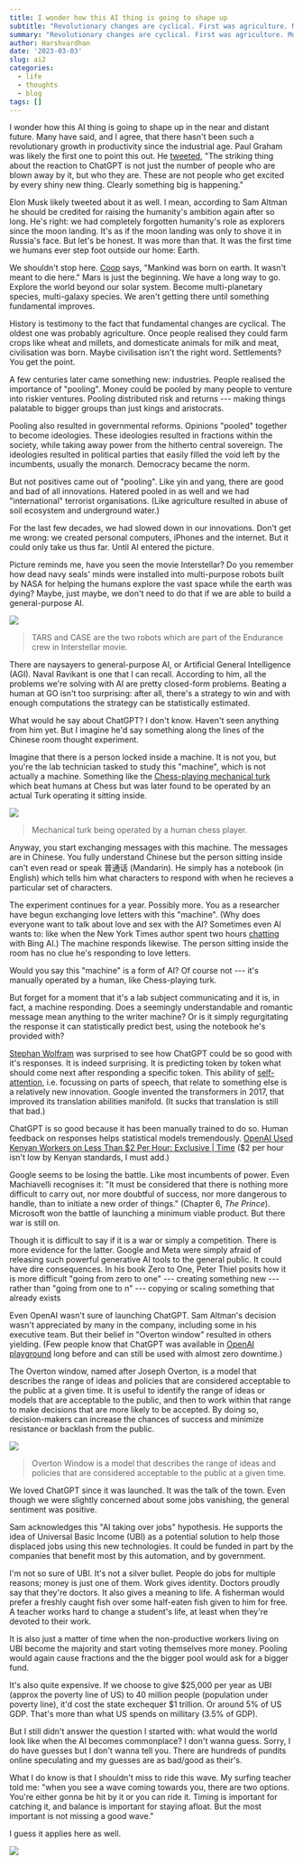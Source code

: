 ```yaml
---
title: I wonder how this AI thing is going to shape up
subtitle: "Revolutionary changes are cyclical. First was agriculture. More recent one was the growth of industries, powered by pooling. It looks like AI is the latest one."
summary: "Revolutionary changes are cyclical. First was agriculture. More recent one was the growth of industries, powered by pooling. It looks like AI is the latest one."
author: Harshvardhan
date: '2023-03-03'
slug: ai2
categories:
  - life
  - thoughts
  - blog
tags: []
---
```


I wonder how this AI thing is going to shape up in the near and distant future. Many have said, and I agree, that there hasn't been such a revolutionary growth in productivity since the industrial age. Paul Graham was likely the first one to point this out. He [tweeted](https://twitter.com/paulg/status/1598698665337561088?s=20), "The striking thing about the reaction to ChatGPT is not just the number of people who are blown away by it, but who they are. These are not people who get excited by every shiny new thing. Clearly something big is happening."

Elon Musk likely tweeted about it as well. I mean, according to Sam Altman he should be credited for raising the humanity's ambition again after so long. He's right: we had completely forgotten humanity's role as explorers since the moon landing. It's as if the moon landing was only to shove it in Russia's face. But let's be honest. It was more than that. It was the first time we humans ever step foot outside our home: Earth.

We shouldn't stop here. [Coop](https://www.youtube.com/watch?v=HO6kDl6afDI) says, "Mankind was born on earth. It wasn't meant to die here." Mars is just the beginning. We have a long way to go. Explore the world beyond our solar system. Become multi-planetary species, multi-galaxy species. We aren't getting there until something fundamental improves.

History is testimony to the fact that fundamental changes are cyclical. The oldest one was probably agriculture. Once people realised they could farm crops like wheat and millets, and domesticate animals for milk and meat, civilisation was born. Maybe civilisation isn't the right word. Settlements? You get the point.

A few centuries later came something new: industries. People realised the importance of "pooling". Money could be pooled by many people to venture into riskier ventures. Pooling distributed risk and returns --- making things palatable to bigger groups than just kings and aristocrats.

Pooling also resulted in governmental reforms. Opinions "pooled" together to become ideologies. These ideologies resulted in fractions within the society, while taking away power from the hitherto central sovereign. The ideologies resulted in political parties that easily filled the void left by the incumbents, usually the monarch. Democracy became the norm.

But not positives came out of "pooling". Like yin and yang, there are good and bad of all innovations. Hatered pooled in as well and we had "international" terrorist organisations. (Like agriculture resulted in abuse of soil ecosystem and underground water.)

For the last few decades, we had slowed down in our innovations. Don't get me wrong: we created personal computers, iPhones and the internet. But it could only take us thus far. Until AI entered the picture.

Picture reminds me, have you seen the movie Interstellar? Do you remember how dead navy seals' minds were installed into multi-purpose robots built by NASA for helping the humans explore the vast space while the earth was dying? Maybe, just maybe, we don't need to do that if we are able to build a general-purpose AI.

![](images/image-681706198.png)

> TARS and CASE are the two robots which are part of the Endurance crew in Interstellar movie.

There are naysayers to general-purpose AI, or Artificial General Intelligence (AGI). Naval Ravikant is one that I can recall. According to him, all the problems we're solving with AI are pretty closed-form problems. Beating a human at GO isn't too surprising: after all, there's a strategy to win and with enough computations the strategy can be statistically estimated.

What would he say about ChatGPT? I don't know. Haven't seen anything from him yet. But I imagine he'd say something along the lines of the Chinese room thought experiment.

Imagine that there is a person locked inside a machine. It is not you, but you're the lab technician tasked to study this "machine", which is not actually a machine. Something like the [Chess-playing mechanical turk](https://www.wikiwand.com/en/Mechanical_Turk) which beat humans at Chess but was later found to be operated by an actual Turk operating it sitting inside.

![](images/image-299114922.png)

> Mechanical turk being operated by a human chess player.

Anyway, you start exchanging messages with this machine. The messages are in Chinese. You fully understand Chinese but the person sitting inside can't even read or speak 普通话 (Mandarin). He simply has a notebook (in English) which tells him what characters to respond with when he recieves a particular set of characters.

The experiment continues for a year. Possibly more. You as a researcher have begun exchanging love letters with this "machine". (Why does everyone want to talk about love and sex with the AI? Sometimes even AI wants to: like when the New York Times author spent two hours [chatting](https://archive.ph/cltPt) with Bing AI.) The machine responds likewise. The person sitting inside the room has no clue he's responding to love letters.

Would you say this "machine" is a form of AI? Of course not --- it's manually operated by a human, like Chess-playing turk.

But forget for a moment that it's a lab subject communicating and it is, in fact, a machine responding. Does a seemingly understandable and romantic message mean anything to the writer machine? Or is it simply regurgitating the response it can statistically predict best, using the notebook he's provided with?

[Stephan Wolfram](https://writings.stephenwolfram.com/2023/02/what-is-chatgpt-doing-and-why-does-it-work/) was surprised to see how ChatGPT could be so good with it's responses. It is indeed surprising. It is predicting token by token what should come next after responding a specific token. This ability of [self-attention](https://jalammar.github.io/illustrated-transformer/), i.e. focussing on parts of speech, that relate to something else is a relatively new innovation. Google invented the transformers in 2017, that improved its translation abilities manifold. (It sucks that translation is still that bad.)

ChatGPT is so good because it has been manually trained to do so. Human feedback on responses helps statistical models tremendously. [OpenAI Used Kenyan Workers on Less Than \$2 Per Hour: Exclusive \| Time](https://time.com/6247678/openai-chatgpt-kenya-workers/) (\$2 per hour isn't low by Kenyan standards, I must add.)

Google seems to be losing the battle. Like most incumbents of power. Even Machiavelli recognises it: "It must be considered that there is nothing more difficult to carry out, nor more doubtful of success, nor more dangerous to handle, than to initiate a new order of things." (Chapter 6, *The Prince*). Microsoft won the battle of launching a minimum viable product. But there war is still on.

Though it is difficult to say if it is a war or simply a competition. There is more evidence for the latter. Google and Meta were simply afraid of releasing such powerful generative AI tools to the general public. It could have dire consequences. In his book Zero to One, Peter Thiel posits how it is more difficult "going from zero to one" --- creating something new --- rather than "going from one to n" --- copying or scaling something that already exists

Even OpenAI wasn't sure of launching ChatGPT. Sam Altman's decision wasn't appreciated by many in the company, including some in his executive team. But their belief in "Overton window" resulted in others yielding. (Few people know that ChatGPT was available in [OpenAI playground](https://platform.openai.com/playground) long before and can still be used with almost zero downtime.)

The Overton window, named after Joseph Overton, is a model that describes the range of ideas and policies that are considered acceptable to the public at a given time. It is useful to identify the range of ideas or models that are acceptable to the public, and then to work within that range to make decisions that are more likely to be accepted. By doing so, decision-makers can increase the chances of success and minimize resistance or backlash from the public.

![](images/image-704652326.png)

> Overton Window is a model that describes the range of ideas and policies that are considered acceptable to the public at a given time.

We loved ChatGPT since it was launched. It was the talk of the town. Even though we were slightly concerned about some jobs vanishing, the general sentiment was positive.

Sam acknowledges this "AI taking over jobs" hypothesis. He supports the idea of Universal Basic Income (UBI) as a potential solution to help those displaced jobs using this new technologies. It could be funded in part by the companies that benefit most by this automation, and by government.

I'm not so sure of UBI. It's not a silver bullet. People do jobs for multiple reasons; money is just one of them. Work gives identity. Doctors proudly say that they're doctors. It also gives a meaning to life. A fisherman would prefer a freshly caught fish over some half-eaten fish given to him for free. A teacher works hard to change a student's life, at least when they're devoted to their work.

It is also just a matter of time when the non-productive workers living on UBI become the majority and start voting themselves more money. Pooling would again cause fractions and the the bigger pool would ask for a bigger fund.

It's also quite expensive. If we choose to give \$25,000 per year as UBI (approx the poverty line of US) to 40 million people (population under poverty line), it'd cost the state exchequer \$1 trillion. Or around 5% of US GDP. That's more than what US spends on millitary (3.5% of GDP).

But I still didn't answer the question I started with: what would the world look like when the AI becomes commonplace? I don't wanna guess. Sorry, I do have guesses but I don't wanna tell you. There are hundreds of pundits online speculating and my guesses are as bad/good as their's.

What I do know is that I shouldn't miss to ride this wave. My surfing teacher told me: "when you see a wave coming towards you, there are two options. You're either gonna be hit by it or you can ride it. Timing is important for catching it, and balance is important for staying afloat. But the most important is not missing a good wave."

I guess it applies here as well.

![](images/IMG_20210322_223829_389.png)
